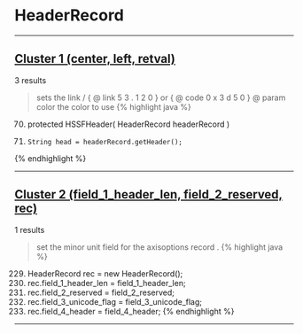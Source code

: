 # HeaderRecord

***

## [Cluster 1 (center, left, retval)](./1)
3 results
> sets the link / { @ link 5 3 . 1 2 0 } or { @ code 0 x 3 d 5 0 } @ param color the color to use 
{% highlight java %}
70. protected HSSFHeader( HeaderRecord headerRecord )
73.     String head = headerRecord.getHeader();
{% endhighlight %}

***

## [Cluster 2 (field_1_header_len, field_2_reserved, rec)](./2)
1 results
> set the minor unit field for the axisoptions record . 
{% highlight java %}
229. HeaderRecord rec = new HeaderRecord();
230. rec.field_1_header_len = field_1_header_len;
231. rec.field_2_reserved = field_2_reserved;
232. rec.field_3_unicode_flag = field_3_unicode_flag;
233. rec.field_4_header = field_4_header;
{% endhighlight %}

***

